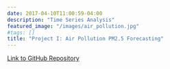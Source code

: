 ```yaml
---
date: 2017-04-10T11:00:59-04:00
description: "Time Series Analysis"
featured_image: "/images/air_pollution.jpg"
#tags: []
title: "Project I: Air Pollution PM2.5 Forecasting"
---
```


[Link to GitHub Repository](https://github.com/A-Y-Yang/Math-564-Time-Series-PM2.5-China-master)
